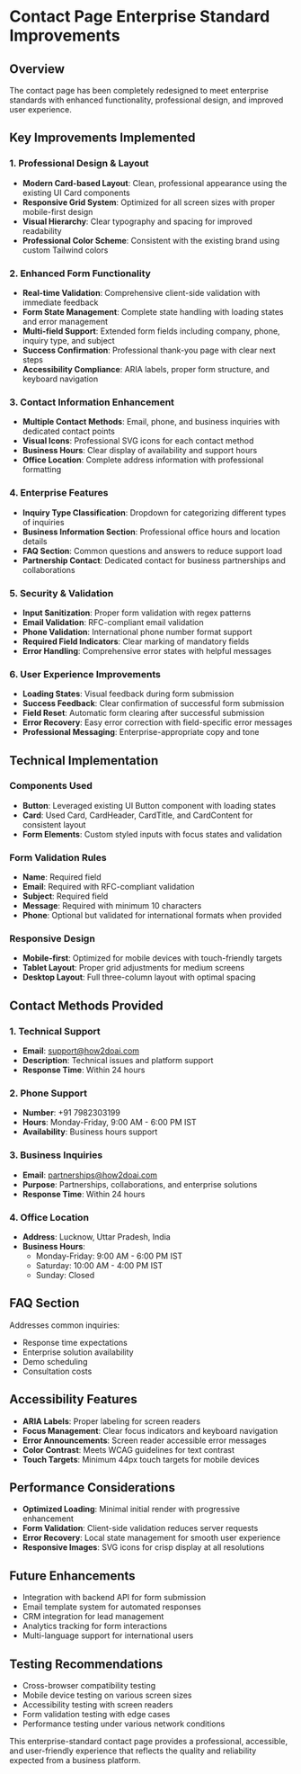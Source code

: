 # Contact Page Enterprise Standard Improvements

## Overview
The contact page has been completely redesigned to meet enterprise standards with enhanced functionality, professional design, and improved user experience.

## Key Improvements Implemented

### 1. Professional Design & Layout
- **Modern Card-based Layout**: Clean, professional appearance using the existing UI Card components
- **Responsive Grid System**: Optimized for all screen sizes with proper mobile-first design
- **Visual Hierarchy**: Clear typography and spacing for improved readability
- **Professional Color Scheme**: Consistent with the existing brand using custom Tailwind colors

### 2. Enhanced Form Functionality
- **Real-time Validation**: Comprehensive client-side validation with immediate feedback
- **Form State Management**: Complete state handling with loading states and error management
- **Multi-field Support**: Extended form fields including company, phone, inquiry type, and subject
- **Success Confirmation**: Professional thank-you page with clear next steps
- **Accessibility Compliance**: ARIA labels, proper form structure, and keyboard navigation

### 3. Contact Information Enhancement
- **Multiple Contact Methods**: Email, phone, and business inquiries with dedicated contact points
- **Visual Icons**: Professional SVG icons for each contact method
- **Business Hours**: Clear display of availability and support hours
- **Office Location**: Complete address information with professional formatting

### 4. Enterprise Features
- **Inquiry Type Classification**: Dropdown for categorizing different types of inquiries
- **Business Information Section**: Professional office hours and location details
- **FAQ Section**: Common questions and answers to reduce support load
- **Partnership Contact**: Dedicated contact for business partnerships and collaborations

### 5. Security & Validation
- **Input Sanitization**: Proper form validation with regex patterns
- **Email Validation**: RFC-compliant email validation
- **Phone Validation**: International phone number format support
- **Required Field Indicators**: Clear marking of mandatory fields
- **Error Handling**: Comprehensive error states with helpful messages

### 6. User Experience Improvements
- **Loading States**: Visual feedback during form submission
- **Success Feedback**: Clear confirmation of successful form submission
- **Field Reset**: Automatic form clearing after successful submission
- **Error Recovery**: Easy error correction with field-specific error messages
- **Professional Messaging**: Enterprise-appropriate copy and tone

## Technical Implementation

### Components Used
- **Button**: Leveraged existing UI Button component with loading states
- **Card**: Used Card, CardHeader, CardTitle, and CardContent for consistent layout
- **Form Elements**: Custom styled inputs with focus states and validation

### Form Validation Rules
- **Name**: Required field
- **Email**: Required with RFC-compliant validation
- **Subject**: Required field
- **Message**: Required with minimum 10 characters
- **Phone**: Optional but validated for international formats when provided

### Responsive Design
- **Mobile-first**: Optimized for mobile devices with touch-friendly targets
- **Tablet Layout**: Proper grid adjustments for medium screens
- **Desktop Layout**: Full three-column layout with optimal spacing

## Contact Methods Provided

### 1. Technical Support
- **Email**: support@how2doai.com
- **Description**: Technical issues and platform support
- **Response Time**: Within 24 hours

### 2. Phone Support
- **Number**: +91 7982303199
- **Hours**: Monday-Friday, 9:00 AM - 6:00 PM IST
- **Availability**: Business hours support

### 3. Business Inquiries
- **Email**: partnerships@how2doai.com
- **Purpose**: Partnerships, collaborations, and enterprise solutions
- **Response Time**: Within 24 hours

### 4. Office Location
- **Address**: Lucknow, Uttar Pradesh, India
- **Business Hours**: 
  - Monday-Friday: 9:00 AM - 6:00 PM IST
  - Saturday: 10:00 AM - 4:00 PM IST
  - Sunday: Closed

## FAQ Section
Addresses common inquiries:
- Response time expectations
- Enterprise solution availability
- Demo scheduling
- Consultation costs

## Accessibility Features
- **ARIA Labels**: Proper labeling for screen readers
- **Focus Management**: Clear focus indicators and keyboard navigation
- **Error Announcements**: Screen reader accessible error messages
- **Color Contrast**: Meets WCAG guidelines for text contrast
- **Touch Targets**: Minimum 44px touch targets for mobile devices

## Performance Considerations
- **Optimized Loading**: Minimal initial render with progressive enhancement
- **Form Validation**: Client-side validation reduces server requests
- **Error Recovery**: Local state management for smooth user experience
- **Responsive Images**: SVG icons for crisp display at all resolutions

## Future Enhancements
- Integration with backend API for form submission
- Email template system for automated responses
- CRM integration for lead management
- Analytics tracking for form interactions
- Multi-language support for international users

## Testing Recommendations
- Cross-browser compatibility testing
- Mobile device testing on various screen sizes
- Accessibility testing with screen readers
- Form validation testing with edge cases
- Performance testing under various network conditions

This enterprise-standard contact page provides a professional, accessible, and user-friendly experience that reflects the quality and reliability expected from a business platform.